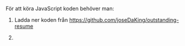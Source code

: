 För att köra JavaScript koden behöver man:

1. Ladda ner koden från https://github.com/joseDaKing/outstanding-resume

2. 